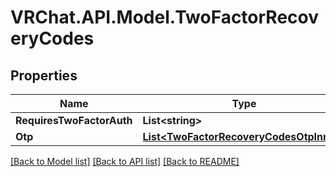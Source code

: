 # VRChat.API.Model.TwoFactorRecoveryCodes

## Properties

Name | Type | Description | Notes
------------ | ------------- | ------------- | -------------
**RequiresTwoFactorAuth** | **List&lt;string&gt;** |  | [optional] 
**Otp** | [**List&lt;TwoFactorRecoveryCodesOtpInner&gt;**](TwoFactorRecoveryCodesOtpInner.md) |  | [optional] 

[[Back to Model list]](../README.md#documentation-for-models) [[Back to API list]](../README.md#documentation-for-api-endpoints) [[Back to README]](../README.md)

